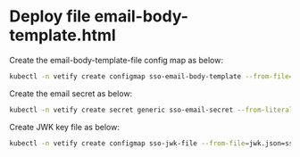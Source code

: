 # Deploy file email-body-template.html

Create the email-body-template-file config map as below:

```bash
kubectl -n vetify create configmap sso-email-body-template --from-file=email_body_template.html=sso-email-body-template.html
```

Create the email secret as below:

```bash
kubectl -n vetify create secret generic sso-email-secret --from-literal=sso.key='email_secret'
```

Create JWK key file as below:

```bash
kubectl -n vetify create configmap sso-jwk-file --from-file=jwk.json=sso-jwk.json
```
